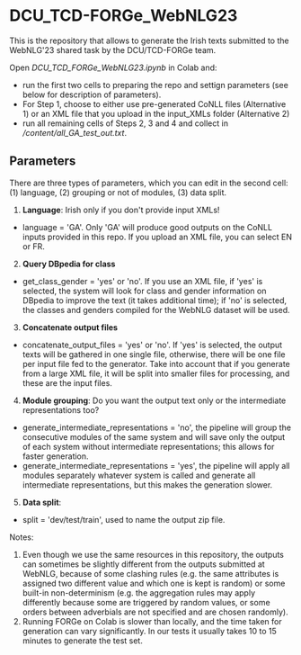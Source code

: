 # DCU_TCD-FORGe_WebNLG23
This is the repository that allows to generate the Irish texts submitted to the WebNLG'23 shared task by the DCU/TCD-FORGe team.

Open *DCU_TCD_FORGe_WebNLG23.ipynb* in Colab and:
- run the first two cells to preparing the repo and settign parameters (see below for description of parameters).
- For Step 1, choose to either use pre-generated CoNLL files (Alternative 1) or an XML file that you upload in the input_XMLs folder (Alternative 2)
- run all remaining cells of Steps 2, 3 and 4 and collect in */content/all_GA_test_out.txt*.

## Parameters
There are three types of parameters, which you can edit in the second cell: (1) language, (2) grouping or not of modules, (3) data split.

1. **Language**: Irish only if you don't provide input XMLs!
- language = 'GA'. Only 'GA' will produce good outputs on the CoNLL inputs provided in this repo. If you upload an XML file, you can select EN or FR.
  
2. **Query DBpedia for class**
- get_class_gender = 'yes' or 'no'. If you use an XML file, if 'yes' is selected, the system will look for class and gender information on DBpedia to improve the text (it takes additional time); if 'no' is selected, the classes and genders compiled for the WebNLG dataset will be used. 
  
3. **Concatenate output files**
- concatenate_output_files = 'yes' or 'no'. If 'yes' is selected, the output texts will be gathered in one single file, otherwise, there will be one file per input file fed to the generator. Take into account that if you generate from a large XML file, it will be split into smaller files for processing, and these are the input files.

4. **Module grouping**: Do you want the output text only or the intermediate representations too?
- generate_intermediate_representations = 'no', the pipeline will group the consecutive modules of the same system and will save only the output of each system without intermediate representations; this allows for faster generation.
- generate_intermediate_representations = 'yes', the pipeline will apply all modules separately whatever system is called and generate all intermediate representations, but this makes the generation slower.

5. **Data split**: 
- split = 'dev/test/train', used to name the output zip file.

Notes:

1. Even though we use the same resources in this repository, the outputs can sometimes be slightly different from the outputs submitted at WebNLG, because of some clashing rules (e.g. the same attributes is assigned two different value and which one is kept is random) or some built-in non-determinism (e.g. the aggregation rules may apply differently because some are triggered by random values, or some orders between adverbials are not specified and are chosen randomly).
2. Running FORGe on Colab is slower than locally, and the time taken for generation can vary significantly. In our tests it usually takes 10 to 15 minutes to generate the test set.
